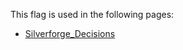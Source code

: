 This flag is used in the following pages:
 - [Silverforge_Decisions](../decisions/Silverforge_Decisions.md)
